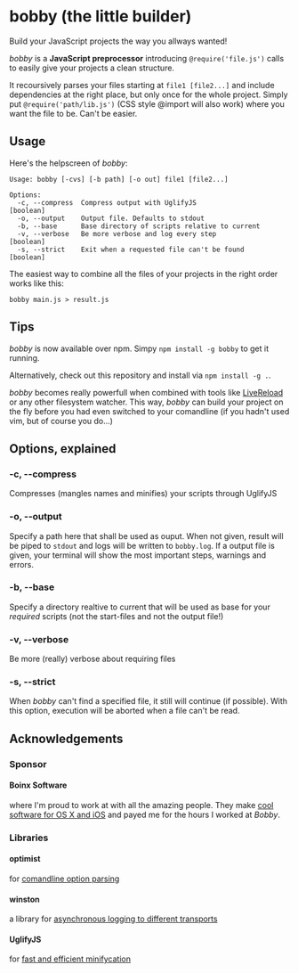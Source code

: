 # bobby (the little builder)
Build your JavaScript projects the way you allways wanted!

*bobby* is a **JavaScript preprocessor** introducing `@require('file.js')` calls to easily give your projects a clean structure.

It recoursively parses your files starting at `file1 [file2...]` and include dependencies at the right place, but only once for the whole project. Simply put `@require('path/lib.js')` (CSS style @import will also work) where you want the file to be. Can't be easier.

## Usage
Here's the helpscreen of *bobby*: 

	Usage: bobby [-cvs] [-b path] [-o out] file1 [file2...]

	Options:
	  -c, --compress  Compress output with UglifyJS                  [boolean]
	  -o, --output    Output file. Defaults to stdout              
	  -b, --base      Base directory of scripts relative to current
	  -v, --verbose   Be more verbose and log every step             [boolean]
	  -s, --strict    Exit when a requested file can't be found      [boolean]

The easiest way to combine all the files of your projects in the right order works like this:

`bobby main.js > result.js`

## Tips
*bobby* is now available over npm. Simpy `npm install -g bobby` to get it running.

Alternatively, check out this repository and install via `npm install -g .`.

*bobby* becomes really powerfull when combined with tools like [LiveReload](http://livereload.com) or any other filesystem watcher. This way, *bobby* can build your project on the fly before you had even switched to your comandline (if you hadn't used vim, but of course you do...)

## Options, explained
### -c, --compress
Compresses (mangles names and minifies) your scripts through UglifyJS

### -o, --output
Specify a path here that shall be used as ouput. When not given, result will be piped to `stdout` and logs will be written to `bobby.log`. If a output file is given, your terminal will show the most important steps, warnings and errors.

### -b, --base
Specify a directory realtive to current that will be used as base for your *required* scripts (not the start-files and not the output file!)

### -v, --verbose
Be more (really) verbose about requiring files

### -s, --strict
When *bobby* can't find a specified file, it still will continue (if possible). With this option, execution will be aborted when a file can't be read.

## Acknowledgements 
### Sponsor
#### Boinx Software
where I'm proud to work at with all the amazing people. They make [cool software for OS X and iOS](http://boinx.com) and payed me for the hours I worked at *Bobby*.

### Libraries
#### optimist
for [comandline option parsing](https://github.com/substack/node-optimist)

#### winston
a library for [asynchronous logging to different transports](https://github.com/flatiron/winston)

#### UglifyJS
for [fast and efficient minifycation](https://github.com/mishoo/UglifyJS)